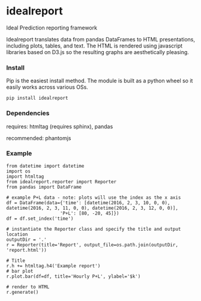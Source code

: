# idealreport
Ideal Prediction reporting framework

Idealreport translates data from pandas DataFrames to HTML presentations, including plots, tables, and text.  The HTML is rendered using javascript libraries based on D3.js so the resulting graphs are aesthetically pleasing.

### Install
Pip is the easiest install method.  The module is built as a python wheel so it easily works across various OSs.
```
pip install idealreport
```

### Dependencies
requires: htmltag (requires sphinx), pandas 

recommended: phantomjs

### Example
```
from datetime import datetime
import os
import htmltag
from idealreport.reporter import Reporter
from pandas import DataFrame

# example P+L data - note: plots will use the index as the x axis 
df = DataFrame(data={'time': [datetime(2016, 2, 3, 10, 0, 0), datetime(2016, 2, 3, 11, 0, 0), datetime(2016, 2, 3, 12, 0, 0)],
                    'P+L': [80, -20, 45]})
df = df.set_index('time')

# instantiate the Reporter class and specify the title and output location
outputDir = '.'
r = Reporter(title='Report', output_file=os.path.join(outputDir, 'report.html'))

# Title
r.h += htmltag.h4('Example report')
# bar plot 
r.plot.bar(df=df, title='Hourly P+L', ylabel='$k')

# render to HTML
r.generate()
```
